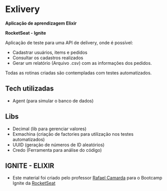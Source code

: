 # Exlivery

**Aplicação de aprendizagem Elixir**

**RocketSeat - Ignite**

Aplicação de teste para uma API de delivery, onde é possível:

- Cadastrar usuários, items e pedidos
- Consultar os cadastros realizados
- Gerar um relatório (Arquivo .csv) com as informações dos pedidos.

Todas as rotinas criadas são contempladas com testes automatizados.

## Tech utilizadas

- Agent (para simular o banco de dados)

## Libs

- Decimal (lib para gerenciar valores)
- Exmachina (criação de factories para utilização nos testes automatizados)
- UUID (geração de números de ID aleatórios)
- Credo (Ferramenta para análise do código)

## IGNITE - ELIXIR

- Este material foi criado pelo professor [Rafael Camarda](https://github.com/RafaelCamarda) para o Bootcamp Ignite da [RocketSeat](http://www.rocketseat.com.br)

